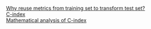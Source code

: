 [Why reuse metrics from training set to transform test set?](https://sebastianraschka.com/faq/docs/scale-training-test.html)  
[C-index](https://academic.oup.com/ndt/article/25/5/1399/1843002)  
[Mathematical analysis of C-index](https://www.ncbi.nlm.nih.gov/pmc/articles/PMC3079915/pdf/nihms255748.pdf)  
